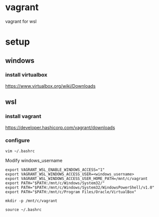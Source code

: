 # vagrant
vagrant for wsl

# setup
## windows
### install virtualbox
https://www.virtualbox.org/wiki/Downloads

## wsl
### install vagrant
https://developer.hashicorp.com/vagrant/downloads

### configure
```
vim ~/.bashrc
```
Modify windows_username
```
export VAGRANT_WSL_ENABLE_WINDOWS_ACCESS="1"
export VAGRANT_WSL_WINDOWS_ACCESS_USER=<windows_username>
export VAGRANT_WSL_WINDOWS_ACCESS_USER_HOME_PATH=/mnt/c/vagrant
export PATH="$PATH:/mnt/c/Windows/System32/"
export PATH="$PATH:/mnt/c/Windows/System32/WindowsPowerShell/v1.0"
export PATH="$PATH:/mnt/c/Program Files/Oracle/VirtualBox"
```
```
mkdir -p /mnt/c/vagrant
```
```
source ~/.bashrc
```